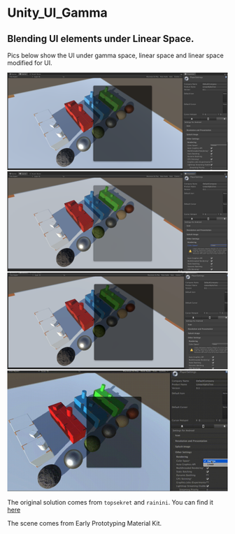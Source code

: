# Unity_UI_Gamma

## Blending UI elements under Linear Space.


Pics below show the UI under gamma space, linear space and linear space modified for UI.

![](./Res/Gamma.png)
![](./Res/Linear.png)
![](./Res/Finnal.png)
![](./Res/gammauilinearspace.gif)


The original solution comes from `topsekret` and `rainini`. You can find it [here](https://forum.unity.com/threads/bug-with-bypass-srgb-sampling.282469/#post-3081103)

The scene comes from Early Prototyping Material Kit.
